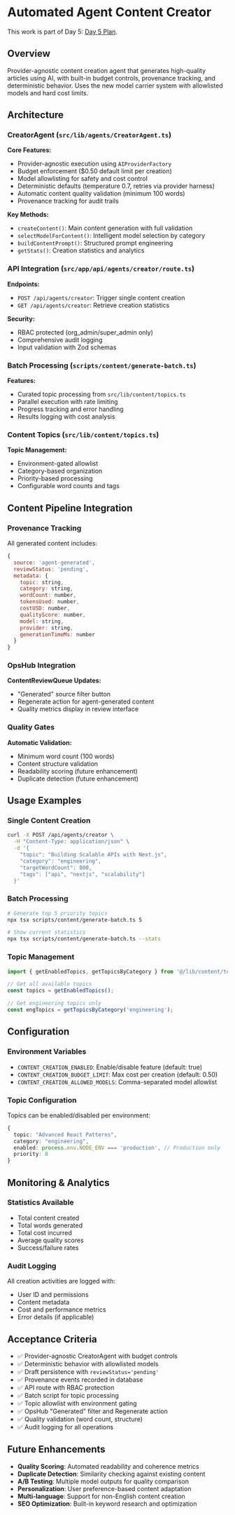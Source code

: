 <!--
AI Summary: Automated agent content creator with provider-agnostic execution, budget controls, and provenance tracking.
Uses CreatorAgent for deterministic content generation with allowlisted models. Part of Day 5 Phase 2.5.
-->

# Automated Agent Content Creator

This work is part of Day 5: [Day 5 Plan](../planning/DAY_5_PLAN.md).

## Overview

Provider-agnostic content creation agent that generates high-quality articles using AI, with built-in budget controls, provenance tracking, and deterministic behavior. Uses the new model carrier system with allowlisted models and hard cost limits.

## Architecture

### CreatorAgent (`src/lib/agents/CreatorAgent.ts`)

**Core Features:**
- Provider-agnostic execution using `AIProviderFactory`
- Budget enforcement ($0.50 default limit per creation)
- Model allowlisting for safety and cost control
- Deterministic defaults (temperature 0.7, retries via provider harness)
- Automatic content quality validation (minimum 100 words)
- Provenance tracking for audit trails

**Key Methods:**
- `createContent()`: Main content generation with full validation
- `selectModelForContent()`: Intelligent model selection by category
- `buildContentPrompt()`: Structured prompt engineering
- `getStats()`: Creation statistics and analytics

### API Integration (`src/app/api/agents/creator/route.ts`)

**Endpoints:**
- `POST /api/agents/creator`: Trigger single content creation
- `GET /api/agents/creator`: Retrieve creation statistics

**Security:**
- RBAC protected (org_admin/super_admin only)
- Comprehensive audit logging
- Input validation with Zod schemas

### Batch Processing (`scripts/content/generate-batch.ts`)

**Features:**
- Curated topic processing from `src/lib/content/topics.ts`
- Parallel execution with rate limiting
- Progress tracking and error handling
- Results logging with cost analysis

### Content Topics (`src/lib/content/topics.ts`)

**Topic Management:**
- Environment-gated allowlist
- Category-based organization
- Priority-based processing
- Configurable word counts and tags

## Content Pipeline Integration

### Provenance Tracking

All generated content includes:
```javascript
{
  source: 'agent-generated',
  reviewStatus: 'pending',
  metadata: {
    topic: string,
    category: string,
    wordCount: number,
    tokensUsed: number,
    costUSD: number,
    qualityScore: number,
    model: string,
    provider: string,
    generationTimeMs: number
  }
}
```

### OpsHub Integration

**ContentReviewQueue Updates:**
- "Generated" source filter button
- Regenerate action for agent-generated content
- Quality metrics display in review interface

### Quality Gates

**Automatic Validation:**
- Minimum word count (100 words)
- Content structure validation
- Readability scoring (future enhancement)
- Duplicate detection (future enhancement)

## Usage Examples

### Single Content Creation
```bash
curl -X POST /api/agents/creator \
  -H "Content-Type: application/json" \
  -d '{
    "topic": "Building Scalable APIs with Next.js",
    "category": "engineering",
    "targetWordCount": 800,
    "tags": ["api", "nextjs", "scalability"]
  }'
```

### Batch Processing
```bash
# Generate top 5 priority topics
npx tsx scripts/content/generate-batch.ts 5

# Show current statistics
npx tsx scripts/content/generate-batch.ts --stats
```

### Topic Management
```typescript
import { getEnabledTopics, getTopicsByCategory } from '@/lib/content/topics';

// Get all available topics
const topics = getEnabledTopics();

// Get engineering topics only
const engTopics = getTopicsByCategory('engineering');
```

## Configuration

### Environment Variables
- `CONTENT_CREATION_ENABLED`: Enable/disable feature (default: true)
- `CONTENT_CREATION_BUDGET_LIMIT`: Max cost per creation (default: 0.50)
- `CONTENT_CREATION_ALLOWED_MODELS`: Comma-separated model allowlist

### Topic Configuration
Topics can be enabled/disabled per environment:
```typescript
{
  topic: "Advanced React Patterns",
  category: "engineering",
  enabled: process.env.NODE_ENV === 'production', // Production only
  priority: 8
}
```

## Monitoring & Analytics

### Statistics Available
- Total content created
- Total words generated
- Total cost incurred
- Average quality scores
- Success/failure rates

### Audit Logging
All creation activities are logged with:
- User ID and permissions
- Content metadata
- Cost and performance metrics
- Error details (if applicable)

## Acceptance Criteria

- ✅ Provider-agnostic CreatorAgent with budget controls
- ✅ Deterministic behavior with allowlisted models
- ✅ Draft persistence with `reviewStatus='pending'`
- ✅ Provenance events recorded in database
- ✅ API route with RBAC protection
- ✅ Batch script for topic processing
- ✅ Topic allowlist with environment gating
- ✅ OpsHub "Generated" filter and Regenerate action
- ✅ Quality validation (word count, structure)
- ✅ Audit logging for all operations

## Future Enhancements

- **Quality Scoring**: Automated readability and coherence metrics
- **Duplicate Detection**: Similarity checking against existing content
- **A/B Testing**: Multiple model outputs for quality comparison
- **Personalization**: User preference-based content adaptation
- **Multi-language**: Support for non-English content creation
- **SEO Optimization**: Built-in keyword research and optimization